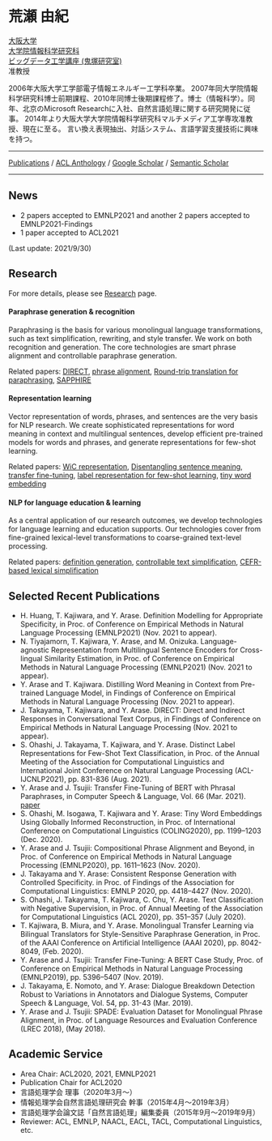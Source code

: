 # 荒瀬 由紀

[大阪大学](https://www.osaka-u.ac.jp/ja)  
[大学院情報科学研究科](https://www.ist.osaka-u.ac.jp/japanese/)  
[ビッグデータ工学講座 (鬼塚研究室)](https://www.ist.osaka-u.ac.jp/japanese/)  
准教授

2006年大阪大学工学部電子情報エネルギー工学科卒業。
2007年同大学院情報科学研究科博士前期課程、2010年同博士後期課程修了。博士（情報科学）。同年、北京のMicrosoft Researchに入社、自然言語処理に関する研究開発に従事。
2014年より大阪大学大学院情報科学研究科マルチメディア工学専攻准教授、現在に至る。
言い換え表現抽出、対話システム、言語学習支援技術に興味を持つ。

***

[Publications](./publication.md) / [ACL Anthology](https://www.aclweb.org/anthology/people/y/yuki-arase/) / [Google Scholar](https://scholar.google.com/citations?user=uoL1Wr0AAAAJ&hl=en) / [Semantic Scholar](https://www.semanticscholar.org/author/Yuki-Arase/3043844)

***

## News
* 2 papers accepted to EMNLP2021 and another 2 papers accepted to EMNLP2021-Findings
* 1 paper accepted to ACL2021

(Last update: 2021/9/30)


## Research
For more details, please see [Research](./research.md) page.

#### Paraphrase generation & recognition
Paraphrasing is the basis for various monolingual language transformations, such as text simplification, rewriting, and style transfer. 
We work on both recognition and generation. The core technologies are smart phrase alignment and controllable paraphrase generation. 

Related papers: [DIRECT](), [phrase alignment](https://aclanthology.org/2020.emnlp-main.125/), [Round-trip translation for paraphrasing](https://ojs.aaai.org//index.php/AAAI/article/view/6314), [SAPPHIRE](https://aclanthology.org/2020.lrec-1.847/)

#### Representation learning
Vector representation of words, phrases, and sentences are the very basis for NLP research. We create sophisticated representations for word meaning in context and multilingual sentences, develop efficient pre-trained models for words and phrases, and generate representations for few-shot learning.   

Related papers: [WiC representation](), [Disentangling sentence meaning](), [transfer fine-tuning](https://aclanthology.org/D19-1542/), [label representation for few-shot learning](https://aclanthology.org/2021.acl-short.105/), [tiny word embedding](https://aclanthology.org/2020.coling-main.103/)

#### NLP for language education & learning
As a central application of our research outcomes, we develop technologies for language learning and education supports. Our technologies cover from fine-grained lexical-level transformations to coarse-grained text-level processing.

Related papers: [definition generation](), [controllable text simplification](https://aclanthology.org/P19-2036/), [CEFR-based lexical simplification](https://aclanthology.org/L18-1514/)


## Selected Recent Publications
* H. Huang, T. Kajiwara, and Y. Arase. Definition Modelling for Appropriate Specificity, in Proc. of Conference on Empirical Methods in Natural Language Processing (EMNLP2021) (Nov. 2021 to appear).
* N. Tiyajamorn, T. Kajiwara, Y. Arase, and M. Onizuka. Language-agnostic Representation from Multilingual Sentence Encoders for Cross-lingual Similarity Estimation, in Proc. of Conference on Empirical Methods in Natural Language Processing (EMNLP2021) (Nov. 2021 to appear).
* Y. Arase and T. Kajiwara. Distilling Word Meaning in Context from Pre-trained Language Model, in Findings of Conference on Empirical Methods in Natural Language Processing (Nov. 2021 to appear).
* J. Takayama, T. Kajiwara, and Y. Arase. DIRECT: Direct and Indirect Responses in Conversational Text Corpus, in Findings of Conference on Empirical Methods in Natural Language Processing (Nov. 2021 to appear).
* S. Ohashi, J. Takayama, T. Kajiwara, and Y. Arase. Distinct Label Representations for Few-Shot Text Classification, in Proc. of the Annual Meeting of the Association for Computational Linguistics and International Joint Conference on Natural Language Processing (ACL-IJCNLP2021), pp. 831-836 (Aug. 2021).
* Y. Arase and J. Tsujii: Transfer Fine-Tuning of BERT with Phrasal Paraphrases, in Computer Speech & Language, Vol. 66 (Mar. 2021). [paper](https://www.sciencedirect.com/science/article/pii/S0885230820300978) 
* S. Ohashi, M. Isogawa, T. Kajiwara and Y. Arase: Tiny Word Embeddings Using Globally Informed Reconstruction, in Proc. of International Conference on Computational Linguistics (COLING2020), pp. 1199–1203 (Dec. 2020). 
* Y. Arase and J. Tsujii: Compositional Phrase Alignment and Beyond, in Proc. of Conference on Empirical Methods in Natural Language Processing (EMNLP2020), pp. 1611–1623 (Nov. 2020). 
* J. Takayama and Y. Arase: Consistent Response Generation with Controlled Specificity. in Proc. of Findings of the Association for Computational Linguistics: EMNLP 2020, pp. 4418–4427 (Nov. 2020). 
* S. Ohashi, J. Takayama, T. Kajiwara, C. Chu, Y. Arase. Text Classification with Negative Supervision, in Proc. of Annual Meeting of the Association for Computational Linguistics (ACL 2020), pp. 351–357 (July 2020).
* T. Kajiwara, B. Miura, and Y. Arase. Monolingual Transfer Learning via Bilingual Translators for Style-Sensitive Paraphrase Generation, in Proc. of the AAAI Conference on Artificial Intelligence (AAAI 2020), pp. 8042-8049, (Feb. 2020).
* Y. Arase and J. Tsujii: Transfer Fine-Tuning: A BERT Case Study, Proc. of Conference on Empirical Methods in Natural Language Processing (EMNLP2019), pp. 5396–5407 (Nov. 2019).
* J. Takayama, E. Nomoto, and Y. Arase: Dialogue Breakdown Detection Robust to Variations in Annotators and Dialogue Systems, Computer Speech & Language, Vol. 54, pp. 31-43 (Mar. 2019).
* Y. Arase and J. Tsujii: SPADE: Evaluation Dataset for Monolingual Phrase Alignment, in Proc. of Language Resources and Evaluation Conference (LREC 2018), (May 2018).

## Academic Service
* Area Chair: ACL2020, 2021, EMNLP2021
* Publication Chair for ACL2020 
* 言語処理学会 理事（2020年3月～）
* 情報処理学会自然言語処理研究会 幹事（2015年4月～2019年3月）
* 言語処理学会論文誌「自然言語処理」編集委員（2015年9月～2019年9月）
* Reviewer: ACL, EMNLP, NAACL, EACL, TACL, Computational Linguistics, etc.  

